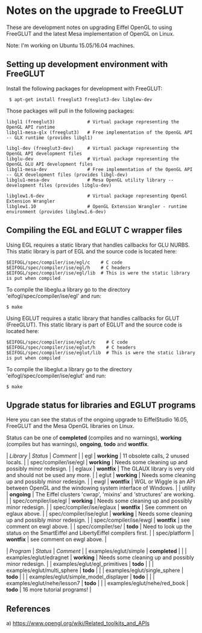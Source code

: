 Notes on the upgrade to FreeGLUT
================================

These are development notes on upgrading Eiffel OpenGL to using FreeGLUT and the latest Mesa implementation of OpenGL on Linux.

Note: I'm working on Ubuntu 15.05/16.04 machines.

Setting up development environment with FreeGLUT
------------------------------------------------

Install the following packages for development with FreeGLUT:

```
 $ apt-get install freeglut3 freeglut3-dev libglew-dev
```

Those packages will pull in the following packages:

```
libgl1 (freeglut3)            # Virtual package representing the OpenGL API runtime
libgl1-mesa-glx (freeglut3)   # Free implementation of the OpenGL API -- GLX runtime (provides libgl1)

libgl-dev (freeglut3-dev)     # Virtual package representing the OpenGL API development files
libglu-dev                    # Virtual package representing the OpenGL GLU API development files
libgl1-mesa-dev               # Free implementation of the OpenGL API -- GLX development files (provides libgl-dev)
libglu1-mesa-dev              # Mesa OpenGL utility library -- development files (provides libglu-dev)

libglew1.6-dev                # Virtual package representing OpenGl Extension Wrangler
libglew1.10                   # OpenGL Extension Wrangler - runtime environment (provides libglew1.6-dev)
```

Compiling the EGL and EGLUT C wrapper files
-------------------------------------------

Using EGL requires a static library that handles callbacks for GLU NURBS. This static library is part of EGL and the source code is located here:

```
$EIFOGL/spec/compiler/ise/egl/c    # C code
$EIFOGL/spec/compiler/ise/egl/h    # C headers
$EIFOGL/spec/compiler/ise/egl/lib  # This is were the static library is put when compiled
```

To compile the libeglu.a library go to the directory 'eifogl/spec/compiler/ise/egl' and run:

```
$ make
```

Using EGLUT requires a static library that handles callbacks for GLUT (FreeGLUT). This static library is part of EGLUT and the source code is located here:

```
$EIFOGL/spec/compiler/ise/eglut/c    # C code
$EIFOGL/spec/compiler/ise/eglut/h    # C headers
$EIFOGL/spec/compiler/ise/eglut/lib  # This is were the static library is put when compiled
```

To compile the libeglut.a library go to the directory 'eifogl/spec/compiler/ise/eglut' and run:

```
$ make
```

Upgrade status for libraries and EGLUT programs
-----------------------------------------------

Here you can see the status of the ongoing upgrade to EiffelStudio 16.05, FreeGLUT and the Mesa OpenGL libraries on Linux.

Status can be one of **completed** (compiles and no warnings), **working** (compiles but has warnings), **ongoing**, **todo** and **wontfix**.

| *Library* | *Status* | *Comment* |
| egl     | **working** | 11 obsolete calls, 2 unused locals. |
| spec/compiler/ise/egl | **working** | Needs some cleaning up and possibly minor redesign. |
| eglaux  | **wontfix** | The GLAUX library is very old and should not be used any more. |
| eglut   | **working** | Needs some cleaning up and possibly minor redesign. |
| ewgl    | **wontfix** | WGL or Wiggle is an API between OpenGL and the windowing system interface of Windows. |
| utility | **ongoing** | The Eiffel clusters 'cwrap', 'mixins' and 'structures' are working. |
| spec/compiler/ise/egl | **working** | Needs some cleaning up and possibly minor redesign. |
| spec/compiler/ise/eglaux | **wontfix** | See comment on eglaux above. |
| spec/compiler/ise/eglut | **working** | Needs some cleaning up and possibly minor redesign. |
| spec/compiler/ise/ewgl | **wontfix** | see comment on ewgl above. |
| spec/compiler/se/ | **todo** | Need to look up the status on the SmartEiffel and LibertyEiffel compilers first. |
| spec/platform | **wontfix** | see comment on ewgl above. |


| *Program* | *Status* | *Comment* |
| examples/eglut/simple | **completed** |  |
| examples/eglut/edragnet | **working** | Needs some cleaning up and possibly minor redesign. |
| examples/eglut/egl_primitives | **todo** |  |
| examples/eglut/multi_sphere | **todo** |  |
| examples/eglut/single_sphere | **todo** |  |
| examples/eglut/simple_model_displayer | **todo** |  |
| examples/eglut/nehe/lesson7 | **todo** |  |
| examples/eglut/nehe/red_book | **todo** | 16 more tutorial programs! |

References
----------

 a) https://www.opengl.org/wiki/Related_toolkits_and_APIs
